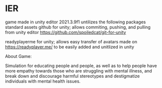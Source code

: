 # IER 

game made in unity editor 2021.3.9f1
untilizes the following packages
standard assets
github for unity; allows commiting, pushing, and pulling from unity editor https://github.com/spoiledcat/git-for-unity 

readyplayerme for unity; allows easy transfer of avatars made on https://readyplayer.me/ to be easily added and unitlized in unity 

About Game:

Simulation for educating people and people, as well as to help people have more empathy towards those who are struggling with mental illness, and break down and discourage harmful stereotypes and destigmatize individuals with mental health issues.
